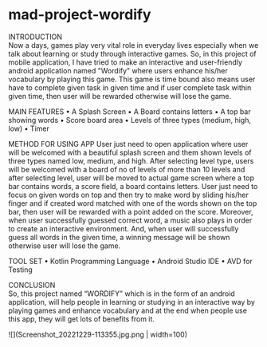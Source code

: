 # mad-project-wordify

INTRODUCTION   
Now a days, games play very vital role in everyday lives especially when we talk about learning or study through interactive games. So, in this project of mobile application, I have tried to make an interactive and user-friendly android application named "Wordify" where users enhance his/her vocabulary by playing this game. This game is time bound also means user have to complete given task in given time and if user complete task within given time, then user will be rewarded otherwise will lose the game.

MAIN FEATURES
•	A Splash Screen
•	A Board contains letters 
•	A top bar showing words 
•	Score board area 
•	Levels of three types (medium, high, low)
•	Timer

METHOD FOR USING APP
User just need to open application where user will be welcomed with a beautiful splash screen and them shown levels of three types named low, medium, and high. After selecting level type, users will be welcomed with a board of no of levels of more than 10 levels and after selecting level, user will be moved to actual game screen where a top bar contains words, a score field, a board contains letters. User just need to focus on given words on top and then try to make word by sliding his/her finger and if created word matched with one of the words shown on the top bar, then user will be rewarded with a point added on the score. Moreover, when user successfully guessed correct word, a music also plays in order to create an interactive environment. And, when user will successfully guess all words in the given time, a winning message will be shown otherwise user will lose the game. 

TOOL SET
•	Kotlin Programming Language 
•	Android Studio IDE 
•	AVD for Testing

CONCLUSION   
So, this project named “WORDIFY” which is in the form of an android application, will help people in learning or studying in an interactive way by playing games and enhance vocabulary and at the end when people use this app, they will get lots of benefits from it.

![](Screenshot_20221229-113355.jpg.png | width=100)

